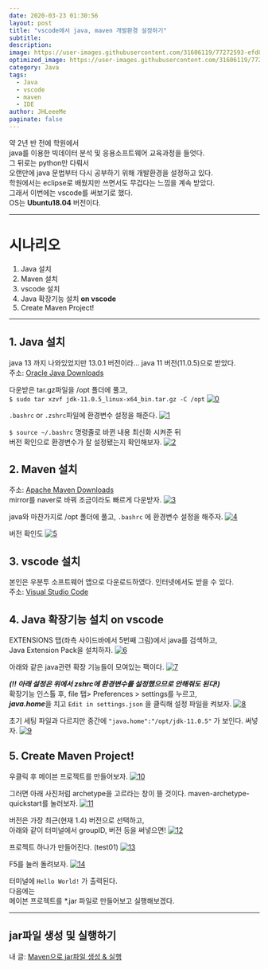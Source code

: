 ```yaml
---
date: 2020-03-23 01:30:56
layout: post
title: "vscode에서 java, maven 개발환경 설정하기"
subtitle:
description:
image: https://user-images.githubusercontent.com/31606119/77272593-efd8bc00-6cf4-11ea-91f7-be58df444d5a.png
optimized_image: https://user-images.githubusercontent.com/31606119/77272593-efd8bc00-6cf4-11ea-91f7-be58df444d5a.png
category: Java
tags:
  - Java
  - vscode
  - maven
  - IDE
author: JHLeeeMe
paginate: false
---
```


약 2년 반 전에 학원에서  
java를 이용한 빅데이터 분석 및 응용소프트웨어 교육과정을 들엇다.  
그 뒤로는 python만 다뤄서  
오랜만에 java 문법부터 다시 공부하기 위해 개발환경을 설정하고 있다.  
학원에서는 eclipse로 배웠지만 쓰면서도 무겁다는 느낌을 계속 받았다.  
그래서 이번에는 vscode를 써보기로 했다.  
OS는 **Ubuntu18.04** 버전이다.  

---

# 시나리오
1. Java 설치
2. Maven 설치
3. vscode 설치
4. Java 확장기능 설치 **on vscode**
5. Create Maven Project!

---

## 1. Java 설치
java 13 까지 나와있었지만 13.0.1 버전이라... java 11 버전(11.0.5)으로 받았다.  
주소: [Oracle Java Downloads](https://www.oracle.com/technetwork/java/javase/downloads/index.html)  

다운받은 tar.gz파일을 /opt 폴더에 풀고,  
```$ sudo tar xzvf jdk-11.0.5_linux-x64_bin.tar.gz -C /opt```
<a href='https://user-images.githubusercontent.com/31606119/77272581-ecddcb80-6cf4-11ea-9bee-a8d863a624a1.png'>
![0](https://user-images.githubusercontent.com/31606119/77272581-ecddcb80-6cf4-11ea-9bee-a8d863a624a1.png)
</a>

```.bashrc``` or ```.zshrc```파일에 환경변수 설정을 해준다.
<a href='https://user-images.githubusercontent.com/31606119/77272583-ed766200-6cf4-11ea-98c9-9522ae7bc387.png'>
![1](https://user-images.githubusercontent.com/31606119/77272583-ed766200-6cf4-11ea-98c9-9522ae7bc387.png)
</a>

```$ source ~/.bashrc``` 명령줄로 바뀐 내용 최신화 시켜준 뒤  
버전 확인으로 환경변수가 잘 설정됐는지 확인해보자.
<a href='https://user-images.githubusercontent.com/31606119/77272584-ee0ef880-6cf4-11ea-86a9-ffe7c72a001b.png'>
![2](https://user-images.githubusercontent.com/31606119/77272584-ee0ef880-6cf4-11ea-86a9-ffe7c72a001b.png)
</a>


## 2. Maven 설치
주소: [Apache Maven Downloads](https://maven.apache.org/download.cgi)  
mirror를 naver로 바꿔 조금이라도 빠르게 다운받자.
<a href='https://user-images.githubusercontent.com/31606119/77272586-eea78f00-6cf4-11ea-8676-70cf19cab436.png'>
![3](https://user-images.githubusercontent.com/31606119/77272586-eea78f00-6cf4-11ea-8676-70cf19cab436.png)
</a>

java와 마찬가지로 /opt 폴더에 풀고, ```.bashrc``` 에 환경변수 설정을 해주자.
<a href='https://user-images.githubusercontent.com/31606119/77272589-ef402580-6cf4-11ea-8997-c39ea76a61fd.png'>
![4](https://user-images.githubusercontent.com/31606119/77272589-ef402580-6cf4-11ea-8997-c39ea76a61fd.png)
</a>

버전 확인도
<a href='https://user-images.githubusercontent.com/31606119/77272591-ef402580-6cf4-11ea-8d26-3a3680637d0c.png'>
![5](https://user-images.githubusercontent.com/31606119/77272591-ef402580-6cf4-11ea-8d26-3a3680637d0c.png)
</a>


## 3. vscode 설치
본인은 우분투 소프트웨어 앱으로 다운로드하였다. 인터넷에서도 받을 수 있다.  
주소: [Visual Studio Code](https://code.visualstudio.com)  


## 4. Java 확장기능 설치 **on vscode**
EXTENSIONS 탭(좌측 사이드바에서 5번째 그림)에서 java를 검색하고,  
Java Extension Pack을 설치하자.
<a href='https://user-images.githubusercontent.com/31606119/77272593-efd8bc00-6cf4-11ea-91f7-be58df444d5a.png'>
![6](https://user-images.githubusercontent.com/31606119/77272593-efd8bc00-6cf4-11ea-91f7-be58df444d5a.png)
</a>

아래와 같은 java관련 확장 기능들이 모여있는 팩이다.
<a href='https://user-images.githubusercontent.com/31606119/77272596-f109e900-6cf4-11ea-8a0a-6486868fc19e.png'>
![7](https://user-images.githubusercontent.com/31606119/77272596-f109e900-6cf4-11ea-8a0a-6486868fc19e.png)
</a>

***(!! 아래 설정은 위에서 zshrc에 환경변수를 설정했으므로 안해줘도 된다!)***  
확장기능 인스톨 후, file 탭> Preferences > settings를 누르고,  
***java.home***을 치고 ```Edit in settings.json``` 을 클릭해 설정 파일을 켜보자.
<a href='https://user-images.githubusercontent.com/31606119/77272597-f109e900-6cf4-11ea-8092-948d53ea1491.png'>
![8](https://user-images.githubusercontent.com/31606119/77272597-f109e900-6cf4-11ea-8092-948d53ea1491.png)
</a>

초기 세팅 파일과 다르지만 중간에 ```"java.home":"/opt/jdk-11.0.5"``` 가 보인다. 써넣자.
<a href='https://user-images.githubusercontent.com/31606119/77272598-f1a27f80-6cf4-11ea-80b0-013c5540c8c3.png'>
![9](https://user-images.githubusercontent.com/31606119/77272598-f1a27f80-6cf4-11ea-80b0-013c5540c8c3.png)
</a>


## 5. Create Maven Project!
우클릭 후 메이븐 프로젝트를 만들어보자.
<a href='https://user-images.githubusercontent.com/31606119/77272599-f23b1600-6cf4-11ea-8826-38610d4966f7.png'>
![10](https://user-images.githubusercontent.com/31606119/77272599-f23b1600-6cf4-11ea-8826-38610d4966f7.png)
</a>

그러면 아래 사진처럼 archetype을 고르라는 창이 뜰 것이다. maven-archetype-quickstart를 눌러보자.
<a href='https://user-images.githubusercontent.com/31606119/77272601-f2d3ac80-6cf4-11ea-941a-64954e654b59.png'>
![11](https://user-images.githubusercontent.com/31606119/77272601-f2d3ac80-6cf4-11ea-941a-64954e654b59.png)
</a>

버전은 가장 최근(현재 1.4) 버전으로 선택하고,  
아래와 같이 터미널에서 groupID, 버전 등을 써넣으면!
<a href='https://user-images.githubusercontent.com/31606119/77272603-f36c4300-6cf4-11ea-87fa-efee37d3e52a.png'>
![12](https://user-images.githubusercontent.com/31606119/77272603-f36c4300-6cf4-11ea-87fa-efee37d3e52a.png)
</a>

프로젝트 하나가 만들어진다. (test01)
<a href='https://user-images.githubusercontent.com/31606119/77272604-f404d980-6cf4-11ea-9930-dbf2b74c547f.png'>
![13](https://user-images.githubusercontent.com/31606119/77272604-f404d980-6cf4-11ea-9930-dbf2b74c547f.png)
</a>

F5를 눌러 돌려보자.
<a href='https://user-images.githubusercontent.com/31606119/77272605-f404d980-6cf4-11ea-9cf5-97dc3c086e97.png'>
![14](https://user-images.githubusercontent.com/31606119/77272605-f404d980-6cf4-11ea-9cf5-97dc3c086e97.png)
</a>

터미널에 ```Hello World!``` 가 출력된다.  
다음에는  
메이븐 프로젝트를 *.jar 파일로 만들어보고 실행해보겠다.

---

## jar파일 생성 및 실행하기
내 글: [Maven으로 jar파일 생성 & 실행](https://jhleeeme.github.io/create-jar-with-maven-in-vscode)
